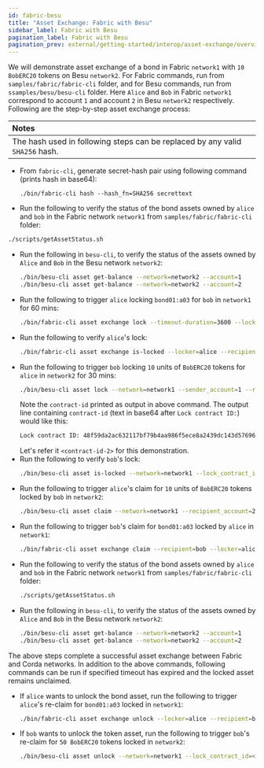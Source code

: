 ```yaml
---
id: fabric-besu
title: "Asset Exchange: Fabric with Besu"
sidebar_label: Fabric with Besu
pagination_label: Fabric with Besu
pagination_prev: external/getting-started/interop/asset-exchange/overview
---
```


We will demonstrate asset exchange of a bond in Fabric `network1` with `10 BobERC20` tokens on Besu `network2`.
For Fabric commands, run from `samples/fabric/fabric-cli` folder, and for Besu commands, run from `ssamples/besu/besu-cli` folder. Here `Alice` and `Bob` in Fabric `network1` correspond to account `1` and account `2` in Besu `network2` respectively. Following are the step-by-step asset exchange process:

| Notes |
|:------|
| The hash used in following steps can be replaced by any valid `SHA256` hash. |

- From `fabric-cli`, generate secret-hash pair using following command (prints hash in base64):
  ```
  ./bin/fabric-cli hash --hash_fn=SHA256 secrettext
  ```
- Run the following to verify the status of the bond assets owned by `alice` and `bob` in the Fabric network `network1` from `samples/fabric/fabric-cli` folder:
 ```bash
 ./scripts/getAssetStatus.sh
 ```
- Run the following in `besu-cli`, to verify the status of the assets owned by `Alice` and `Bob` in the Besu network `network2`:
  ```bash
  ./bin/besu-cli asset get-balance --network=network2 --account=1
  ./bin/besu-cli asset get-balance --network=network2 --account=2
  ```
- Run the following to trigger `alice` locking `bond01:a03` for `bob` in `network1` for 60 mins:
  ```bash
  ./bin/fabric-cli asset exchange lock --timeout-duration=3600 --locker=alice --recipient=bob --hashBase64=ivHErp1x4bJDKuRo6L5bApO/DdoyD/dG0mAZrzLZEIs= --target-network=network1 --param=bond01:a03
  ```
- Run the following to verify `alice`'s lock:
  ```bash
  ./bin/fabric-cli asset exchange is-locked --locker=alice --recipient=bob --target-network=network1 --param=bond01:a03
  ```
- Run the following to trigger `bob` locking `10` units of `BobERC20` tokens for `alice` in `network2` for 30 mins:
  ```bash
  ./bin/besu-cli asset lock --network=network1 --sender_account=1 --recipient_account=2 --amount=10 --timeout=1800 --hash_base64=ivHErp1x4bJDKuRo6L5bApO/DdoyD/dG0mAZrzLZEIs=
  ```
  Note the `contract-id` printed as output in above command. The output line containing `contract-id` (text in base64 after `Lock contract ID:`) would like this:
  ```bash
  Lock contract ID: 48f59da2ac632117bf79b4aa986f5ece8a2439dc143d576965c17bc8275b0925
  ```
  Let's refer it `<contract-id-2>` for this demonstration.
- Run the following to verify `bob`'s lock:
  ```bash
  ./bin/besu-cli asset is-locked --network=network1 --lock_contract_id=<contract-id-2>
  ```
- Run the following to trigger `alice`'s claim for `10` units of `BobERC20` tokens locked by `bob` in `network2`:
  ```bash
  ./bin/besu-cli asset claim --network=network1 --recipient_account=2 --preimage=secrettext --lock_contract_id=<contract-id-2>
  ```
- Run the following to trigger `bob`'s claim for `bond01:a03` locked by `alice` in `network1`:
  ```bash
  ./bin/fabric-cli asset exchange claim --recipient=bob --locker=alice --target-network=network1 --param=bond01:a03 --secret=secrettext
  ```
- Run the following to verify the status of the bond assets owned by `alice` and `bob` in the Fabric network `network1` from `samples/fabric/fabric-cli` folder:
   ```bash
   ./scripts/getAssetStatus.sh
   ```
- Run the following in `besu-cli`, to verify the status of the assets owned by `Alice` and `Bob` in the Besu network `network2`:
  ```bash
  ./bin/besu-cli asset get-balance --network=network2 --account=1
  ./bin/besu-cli asset get-balance --network=network2 --account=2
  ```

The above steps complete a successful asset exchange between Fabric and Corda networks. 
In addition to the above commands, following commands can be run if specified timeout has expired and the locked asset remains unclaimed.
- If `alice` wants to unlock the bond asset, run the following to trigger `alice`'s re-claim for `bond01:a03` locked in `network1`:
  ```bash
  ./bin/fabric-cli asset exchange unlock --locker=alice --recipient=bob --target-network=network1 --param=bond01:a03
  ```
- If `bob` wants to unlock the token asset, run the following to trigger `bob`'s re-claim for `50 BobERC20` tokens locked in `network2`:
  ```bash
  ./bin/besu-cli asset unlock --network=network1 --lock_contract_id=<contract-id-2> --sender_account=1
  ```